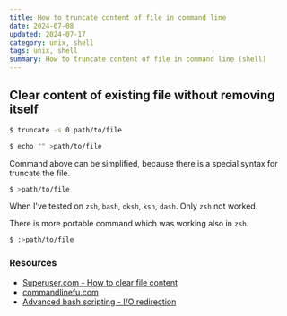```yaml
---
title: How to truncate content of file in command line
date: 2024-07-08
updated: 2024-07-17
category: unix, shell
tags: unix, shell
summary: How to truncate content of file in command line (shell)
---
```




## Clear content of existing file without removing itself

```sh
$ truncate -s 0 path/to/file
```

```sh
$ echo "" >path/to/file
```

Command above can be simplified, because there is a special syntax for truncate the file.

```sh
$ >path/to/file
```
When I've tested on `zsh`, `bash`, `oksh`, `ksh`, `dash`. Only `zsh` not worked.

There is more portable command which was working also in `zsh`.

```sh
$ :>path/to/file
```


### Resources
- [Superuser.com - How to clear file content](https://superuser.com/questions/90008/how-to-clear-the-contents-of-a-file-from-the-command-line)
- [commandlinefu.com](https://www.commandlinefu.com/commands/view/12/empty-a-file)
- [Advanced bash scripting - I/O redirection](https://tldp.org/LDP/abs/html/io-redirection.html)

